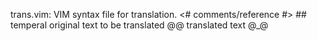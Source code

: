 trans.vim:  VIM syntax file for translation.
    <# comments/reference #>
    ## temperal original text to be translated
    @@ translated text
    @_@

